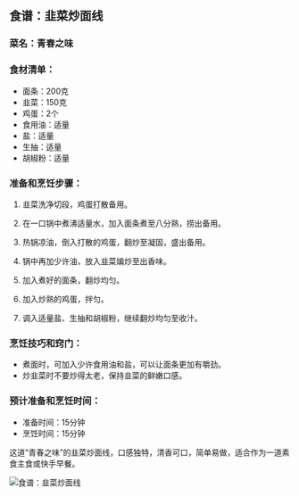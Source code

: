 ﻿---
name: 食谱：韭菜炒面线
created_at: 20250422_205545
tags: [AI生成]
---

## 食谱：韭菜炒面线

### 菜名：青春之味

### 食材清单：
- 面条：200克
- 韭菜：150克
- 鸡蛋：2个
- 食用油：适量
- 盐：适量
- 生抽：适量
- 胡椒粉：适量

### 准备和烹饪步骤：
1. 韭菜洗净切段，鸡蛋打散备用。
   
2. 在一口锅中煮沸适量水，加入面条煮至八分熟，捞出备用。

3. 热锅凉油，倒入打散的鸡蛋，翻炒至凝固，盛出备用。

4. 锅中再加少许油，放入韭菜煸炒至出香味。

5. 加入煮好的面条，翻炒均匀。

6. 加入炒熟的鸡蛋，拌匀。

7. 调入适量盐、生抽和胡椒粉，继续翻炒均匀至收汁。

### 烹饪技巧和窍门：
- 煮面时，可加入少许食用油和盐，可以让面条更加有嚼劲。
- 炒韭菜时不要炒得太老，保持韭菜的鲜嫩口感。

### 预计准备和烹饪时间：
- 准备时间：15分钟
- 烹饪时间：15分钟

这道“青春之味”的韭菜炒面线，口感独特，清香可口，简单易做，适合作为一道素食主食或快手早餐。

![食谱：韭菜炒面线](https://source.unsplash.com/random/800x600/?food,食谱：韭菜炒面线)
